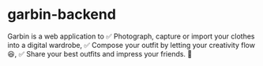 # garbin-backend
Garbin is a web application to ✅ Photograph, capture or import your clothes into a digital wardrobe,   ✅ Compose your outfit by letting your creativity flow 😆,   ✅ Share your best outfits and impress your friends. 🥳
